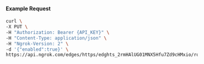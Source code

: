 <!-- Code generated for API Clients. DO NOT EDIT. -->
#### Example Request
```bash
curl \
-X PUT \
-H "Authorization: Bearer {API_KEY}" \
-H "Content-Type: application/json" \
-H "Ngrok-Version: 2" \
-d '{"enabled":true}' \
https://api.ngrok.com/edges/https/edghts_2rmHAlUG01MNX5Hfu7Zd9cHMxio/routes/edghtsrt_2rmHAlzsRQZOEUENM2fErQndTVu/compression

